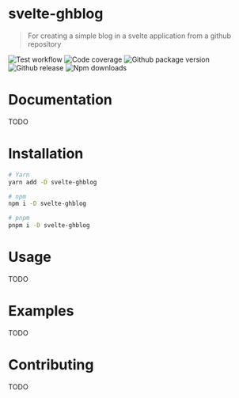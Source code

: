 # svelte-ghblog

> For creating a simple blog in a svelte application from a github repository

![Test workflow](https://img.shields.io/github/workflow/status/calebgasser/svelte-ghblog/Node%20CI?style=for-the-badge)
![Code coverage](https://img.shields.io/codecov/c/github/calebgasser/svelte-ghblog?style=for-the-badge)
![Github package version](https://img.shields.io/github/package-json/v/calebgasser/svelte-ghblog?label=Github%20Package%20Version&style=for-the-badge)
![Github release](https://img.shields.io/github/v/release/calebgasser/svelte-ghblog?style=for-the-badge)
![Npm downloads](https://img.shields.io/npm/dm/svelte-ghblog?style=for-the-badge)

# Documentation

TODO

# Installation

```bash
# Yarn
yarn add -D svelte-ghblog

# npm
npm i -D svelte-ghblog

# pnpm
pnpm i -D svelte-ghblog
```

# Usage

TODO

# Examples

TODO

# Contributing

TODO

